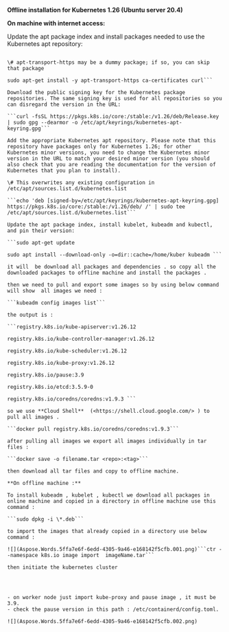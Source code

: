 **Offline installation for Kubernetes 1.26 (Ubuntu server 20.4)**

**On machine with internet access:**

Update the apt package index and install packages needed to use the Kubernetes apt repository:

```sudo apt-get update

\# apt-transport-https may be a dummy package; if so, you can skip that package

sudo apt-get install -y apt-transport-https ca-certificates curl```

Download the public signing key for the Kubernetes package repositories. The same signing key is used for all repositories so you can disregard the version in the URL:

```curl -fsSL https://pkgs.k8s.io/core:/stable:/v1.26/deb/Release.key | sudo gpg --dearmor -o /etc/apt/keyrings/kubernetes-apt-keyring.gpg```

Add the appropriate Kubernetes apt repository. Please note that this repository have packages only for Kubernetes 1.26; for other Kubernetes minor versions, you need to change the Kubernetes minor version in the URL to match your desired minor version (you should also check that you are reading the documentation for the version of Kubernetes that you plan to install).

\# This overwrites any existing configuration in /etc/apt/sources.list.d/kubernetes.list

```echo 'deb [signed-by=/etc/apt/keyrings/kubernetes-apt-keyring.gpg] https://pkgs.k8s.io/core:/stable:/v1.26/deb/ /' | sudo tee /etc/apt/sources.list.d/kubernetes.list```

Update the apt package index, install kubelet, kubeadm and kubectl, and pin their version:

```sudo apt-get update

sudo apt install --download-only -o=dir::cache=/home/kuber kubeadm ```

it will  be download all packages and dependencies . so copy all the downloaded packages to offline machine and install the packages .

then we need to pull and export some images so by using below command will show  all images we need :

```kubeadm config images list```

the output is :

```registry.k8s.io/kube-apiserver:v1.26.12

registry.k8s.io/kube-controller-manager:v1.26.12

registry.k8s.io/kube-scheduler:v1.26.12

registry.k8s.io/kube-proxy:v1.26.12

registry.k8s.io/pause:3.9

registry.k8s.io/etcd:3.5.9-0

registry.k8s.io/coredns/coredns:v1.9.3 ```

so we use **Cloud Shell**  (<https://shell.cloud.google.com/> ) to pull all images .

```docker pull registry.k8s.io/coredns/coredns:v1.9.3```

after pulling all images we export all images individually in tar files :

```docker save -o filename.tar <repo>:<tag>```

then download all tar files and copy to offline machine.

**On offline machine :**

To install kubeadm , kubelet , kubectl we download all packages in online machine and copied in a directory in offline machine use this command :

```sudo dpkg -i \*.deb```

to import the images that already copied in a directory use below command : 

![](Aspose.Words.5ffa7e6f-6edd-4305-9a46-e168142f5cfb.001.png)```ctr --namespace k8s.io image import  imageName.tar```

then initiate the kubernetes cluster




- on worker node just import kube-proxy and pause image , it must be 3.9.
- check the pause version in this path : /etc/containerd/config.toml.

![](Aspose.Words.5ffa7e6f-6edd-4305-9a46-e168142f5cfb.002.png)
